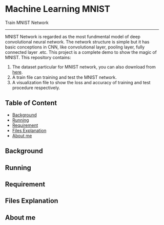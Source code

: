 Machine Learning MNIST
======================
Train MNIST Network
_____________________
MNIST Network is regarded as the most fundmental model of deep convolutional neural network. The network structure is simple but it has basic conceptions in CNN, like convolutional layer, pooling layer, fully connected layer .etc. This project is a complete demo to show the magic of MNIST. 
This repository contains:

  1. The dataset particular for MNIST network, you can also download from [here](http://yann.lecun.com/exdb/mnist/ "dataset").
  2. A train file can training and test the MNIST network.
  3. A visualization file to show the loss and accuracy of training and test procedure respectively.

## Table of Content
* [Background](#1)
* [Running](#2)
* [Requirement](#3)
* [Files Explanation](#4)
* [About me](#5)

<h2 id='1'>Background</h2>
<h2 id='2'>Running</h2>
<h2 id='3'>Requirement</h2>
<h2 id='4'>Files Explanation</h2>
<h2 id='5'>About me</h2>
